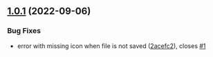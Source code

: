 ## [1.0.1](https://github.com/melishev/feather-vscode/compare/v1.0.0...v1.0.1) (2022-09-06)


### Bug Fixes

* error with missing icon when file is not saved ([2acefc2](https://github.com/melishev/feather-vscode/commit/2acefc28556f74d74c79a7022d923a3e0f6b7b67)), closes [#1](https://github.com/melishev/feather-vscode/issues/1)
